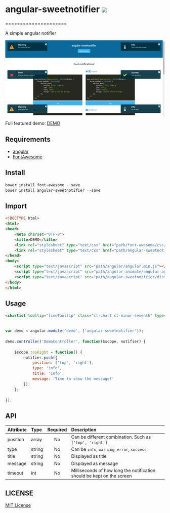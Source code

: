 # angular-sweetnotifier ![](http://img.shields.io/badge/bower_module-v1.0.0-green.svg) #
=====================

A simple angular notifier


![](./docs/img/demo.png)

Full featured demo: [DEMO](http://leftstick.github.io/angular-sweetnotifier/)

## Requirements ##

- [angular][angular-url]
- [FontAwesome][fontawesome-url]



## Install ##

```powershell
bower install font-awesome --save
bower install angular-sweetnotifier --save
```

## Import ##

```html
<!DOCTYPE html>
<html>
<head>
    <meta charset="UTF-8">
    <title>DEMO</title>
    <link rel="stylesheet" type="text/css" href="path/font-awesome/css/font-awesome.min.css">
    <link rel="stylesheet" type="text/css" href="path/angular-sweetnotifier/dist/angular-sweetnotifier.min.css">
</head>
<body>
    <script type="text/javascript" src="path/angular/angular.min.js"></script>
    <script type="text/javascript" src="path/angular-animate/angular-animate.min.js"></script>
    <script type="text/javascript" src="path/angular-sweetnotifier/dist/angular-sweetnotifier.min.js"></script>
</body>
</html>
```

## Usage ##

```html
<chartist tooltip="lineTooltip" class="ct-chart ct-minor-seventh" type="Bar" data="barData" options="barOpts"></chartist>
```

```javascript

var demo = angular.module('demo', ['angular-sweetnotifier']);

demo.controller('DemoController', function($scope, notifier) {

    $scope.topRight = function() {
        notifier.push({
            position: ['top', 'right'],
            type: 'info',
            title: 'Info',
            message: 'Time to show the message!'
        });
    };

});
```

## API ##

| Attribute        | Type           | Required  | Description |
| :------------- |:-------------| :-----:| :-----|
| position | array | No | Can be different combination. Such as `['top', 'right']` |
| type | string | No | Can be `info`, `warning`, `error`, `success` |
| title | string | No | Displayed as title |
| message | string | No | Displayed as message |
| timeout | int | No | Milliseconds of how long the notification should be kept on the screen |


## LICENSE ##

[MIT License](https://raw.githubusercontent.com/leftstick/angular-sweetnotifier/master/LICENSE)


[angular-url]: https://angularjs.org/
[fontawesome-url]: http://fontawesome.io/